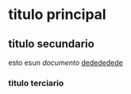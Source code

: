 #   titulo principal
## titulo secundario
esto esun *documento* [dedededede](http://www.google.com)
### titulo terciario